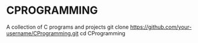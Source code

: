# CPROGRAMMING
A collection of C programs and projects 
git clone https://github.com/your-username/CProgramming.git
cd CProgramming
